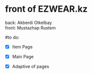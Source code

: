 # front of EZWEAR.kz

back: Akberdi Otkelbay  
front: Mustazhap Rustem 


#to do:
- [x] Item Page
- [x] Main Page
- [x] Adaptive of pages

